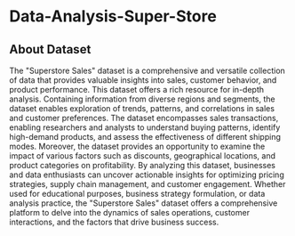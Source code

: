 # Data-Analysis-Super-Store

## About Dataset
The "Superstore Sales" dataset is a comprehensive and versatile collection of data that provides valuable insights into sales, customer behavior, and product performance. This dataset offers a rich resource for in-depth analysis.
Containing information from diverse regions and segments, the dataset enables exploration of trends, patterns, and correlations in sales and customer preferences. The dataset encompasses sales transactions, enabling researchers and analysts to understand buying patterns, identify high-demand products, and assess the effectiveness of different shipping modes.
Moreover, the dataset provides an opportunity to examine the impact of various factors such as discounts, geographical locations, and product categories on profitability. By analyzing this dataset, businesses and data enthusiasts can uncover actionable insights for optimizing pricing strategies, supply chain management, and customer engagement.
Whether used for educational purposes, business strategy formulation, or data analysis practice, the "Superstore Sales" dataset offers a comprehensive platform to delve into the dynamics of sales operations, customer interactions, and the factors that drive business success.
